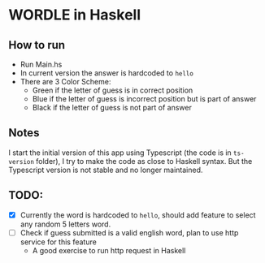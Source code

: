 # WORDLE in Haskell

## How to run
-  Run Main.hs
-  In current version the answer is hardcoded to `hello`
-  There are 3 Color Scheme:
   - <span style='color:"green";'>Green</span> if the letter of guess is in correct position 
   - Blue if the letter of guess is incorrect position but is part of answer
   - Black if the letter of guess is not part of answer

## Notes
I start the initial version of this app using Typescript (the code is in `ts-version` folder), I try to make the code as close to Haskell syntax.
But the Typescript version is not stable and no longer maintained.

## TODO:
- [x] Currently the word is hardcoded to `hello`, should add feature to select any random 5 letters word.
- [ ] Check if guess submitted is a valid english word, plan to use http service for this feature
   - A good exercise to run http request in Haskell

